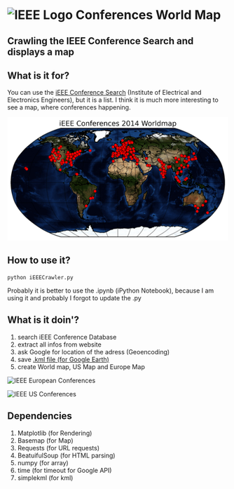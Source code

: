 # ![IEEE Logo](http://www.ieee.org/ucm/groups/public/@ieee/@web/@org/@globals/documents/images/ieee_logo_mb_tagline.gif) Conferences World Map
Crawling the IEEE Conference Search and displays a map
--------

## What is it for?

You can use the [iEEE Conference Search](http://www.ieee.org/conferences_events/conferences/search/index.html?KEYWORDS=&CONF_SRCH_RDO=conf_date&RANGE_FROM_DATE=2014-01-01&RANGE_TO_DATE=2014-12-31&REGION=ALL&COUNTRY=ALL&STATE=ALL&CITY=ALL&SPONSOR=ALL&RowsPerPage=1000&PageLinkNum=10&ActivePage=1&SORTORDER=desc&SORTFIELD=start_date) (Institute of Electrical and Electronics Engineers), but it is a list. I think it is much more interesting to see a map, where conferences happening.

![iEEE Conference World Map](https://github.com/balzer82/iEEEConferenceWorldMap/blob/master/iEEE-Conferences-2014-Worldmap.png?raw=true)


## How to use it?

``` python iEEECrawler.py ```

Probably it is better to use the .ipynb (iPython Notebook), because I am using it and probably I forgot to update the .py

## What is it doin'?

1. search iEEE Conference Database
2. extract all infos from website
3. ask Google for location of the adress (Geoencoding)
4. save [.kml file (for Google Earth)](https://raw.github.com/balzer82/iEEEConferenceWorldMap/master/iEEE-Conferences.kml)
5. create World map, US Map and Europe Map

![IEEE European Conferences](https://github.com/balzer82/iEEEConferenceWorldMap/blob/master/iEEE-Conferences-2014-Europe.png?raw=true)

![IEEE US Conferences](https://github.com/balzer82/iEEEConferenceWorldMap/blob/master/iEEE-Conferences-2014-USA.png?raw=true)


## Dependencies

1. Matplotlib (for Rendering)
2. Basemap (for Map)
4. Requests (for URL requests)
5. BeatuifulSoup (for HTML parsing)
6. numpy (for array)
7. time (for timeout for Google API)
8. simplekml (for kml)
